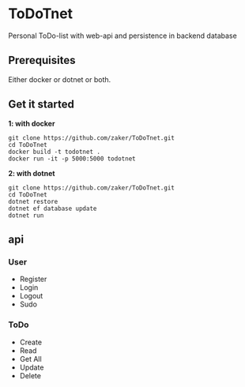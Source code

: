 # ToDoTnet
Personal ToDo-list with web-api and persistence in backend database


## Prerequisites
Either docker or dotnet or both.

## Get it started

__1: with docker__
```
git clone https://github.com/zaker/ToDoTnet.git
cd ToDoTnet
docker build -t todotnet .
docker run -it -p 5000:5000 todotnet
```
__2: with dotnet__
```
git clone https://github.com/zaker/ToDoTnet.git
cd ToDoTnet
dotnet restore
dotnet ef database update
dotnet run
```


## api

### User
- Register
- Login
- Logout
- Sudo

### ToDo
- Create
- Read
- Get All
- Update
- Delete

